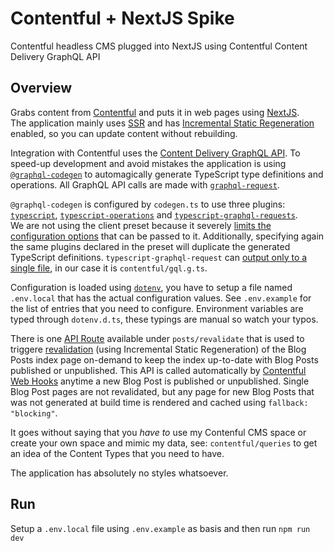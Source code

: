 # Contentful + NextJS Spike

Contentful headless CMS plugged into NextJS using Contentful Content Delivery GraphQL API

## Overview

Grabs content from [Contentful](https://www.contentful.com/) and puts it in web pages using [NextJS](https://nextjs.org/).  
The application mainly uses [SSR](https://nextjs.org/docs/basic-features/data-fetching/get-server-side-props) and has [Incremental Static Regeneration](https://nextjs.org/docs/basic-features/data-fetching/incremental-static-regeneration) enabled, so you can update content without rebuilding.

Integration with Contentful uses the [Content Delivery GraphQL API](https://www.contentful.com/developers/docs/references/graphql/). To speed-up development and avoid mistakes the application is using [`@graphql-codegen`](https://www.the-guild.dev/graphql/codegen) to automagically generate TypeScript type definitions and operations. All GraphQL API calls are made with [`graphql-request`](https://github.com/prisma-labs/graphql-request).

`@graphql-codegen` is configured by `codegen.ts` to use three plugins: [`typescript`](https://www.the-guild.dev/graphql/codegen/plugins/typescript/typescript), [`typescript-operations`](https://www.the-guild.dev/graphql/codegen/plugins/typescript/typescript-operations) and [`typescript-graphql-requests`](https://www.the-guild.dev/graphql/codegen/plugins/typescript/typescript-graphql-request).  
We are not using the client preset because it severely [limits the configuration options](https://github.com/dotansimha/graphql-code-generator/blob/d00c9867d3a568ccae099237400851281d05cff6/packages/presets/client/src/index.ts#L72) that can be passed to it. Additionally, specifying again the same plugins declared in the preset will duplicate the generated TypeScript definitions. `typescript-graphql-request` can [output only to a single file](https://github.com/dotansimha/graphql-code-generator/blob/d00c9867d3a568ccae099237400851281d05cff6/packages/plugins/typescript/graphql-request/src/index.ts#L45), in our case it is `contentful/gql.g.ts`.

Configuration is loaded using [`dotenv`](https://github.com/motdotla/dotenv), you have to setup a file named `.env.local` that has the actual configuration values. See `.env.example` for the list of entries that you need to configure. Environment variables are typed through `dotenv.d.ts`, these typings are manual so watch your typos.

There is one [API Route](https://nextjs.org/docs/api-routes/introduction) available under `posts/revalidate` that is used to triggere [revalidation](https://nextjs.org/docs/basic-features/data-fetching/incremental-static-regeneration#on-demand-revalidation) (using Incremental Static Regeneration) of the Blog Posts index page on-demand to keep the index up-to-date with Blog Posts published or unpublished. This API is called automatically by [Contentful Web Hooks](https://www.contentful.com/developers/docs/concepts/webhooks/) anytime a new Blog Post is published or unpublished. Single Blog Post pages are not revalidated, but any page for new Blog Posts that was not generated at build time is rendered and cached using `fallback: "blocking"`.

It goes without saying that you _have to_ use my Contenful CMS space or create your own space and mimic my data, see: `contentful/queries` to get an idea of the Content Types that you need to have.

The application has absolutely no styles whatsoever.

## Run

Setup a `.env.local` file using `.env.example` as basis and then run `npm run dev`
